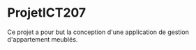 # ProjetICT207
Ce projet a pour but la conception d'une application de gestion d'appartement meublés.
